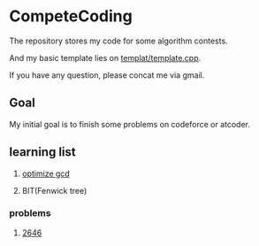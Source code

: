# CompeteCoding

The repository stores my code for some algorithm contests.

And my basic template lies on [templat/template.cpp](./competeCoding/template/template.cpp).

If you have any question, please concat me via gmail.


## Goal

My initial goal is to finish some problems on codeforce or atcoder.


## learning list

1. [optimize gcd](https://leetcode.cn/problems/minimum-number-of-operations-to-make-all-array-elements-equal-to-1/solution/liang-chong-fang-fa-bao-li-mei-ju-li-yon-refp/)

2. BIT(Fenwick tree)


### problems 

1. [2646](https://leetcode.cn/problems/minimize-the-total-price-of-the-trips/)